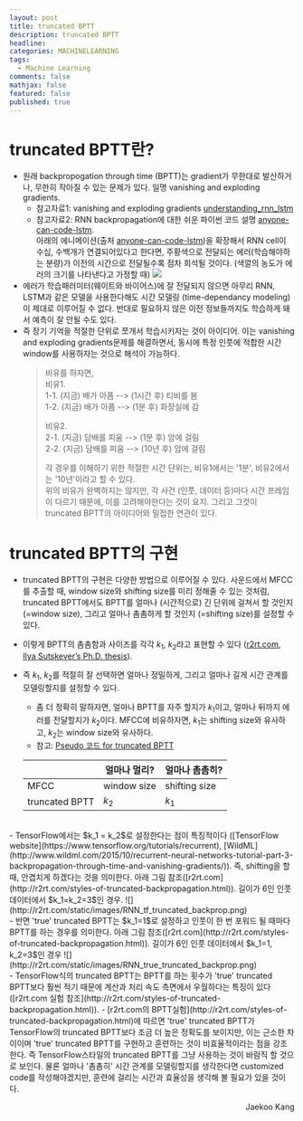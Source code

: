 ```yaml
---
layout: post
title: truncated BPTT
description: truncated BPTT
headline: 
categories: MACHINELEARNING
tags: 
  - Machine Learning
comments: false
mathjax: false
featured: false
published: true
---
```


# truncated BPTT란? 

- 원래 backpropogation through time (BPTT)는 gradient가 무한대로 발산하거나, 무한히 작아질 수 있는 문제가 있다. 일명 vanishing and exploding gradients.
	- 참고자료1: vanishing and exploding gradients [understanding\_rnn\_lstm](http://r2rt.com/written-memories-understanding-deriving-and-extending-the-lstm.html#the-vanilla-rnn)
	- 참고자료2: RNN backpropagation에 대한 쉬운 파이썬 코드 설명 [anyone-can-code-lstm](https://iamtrask.github.io/2015/11/15/anyone-can-code-lstm/). <br> 아래의 에니메이션(출처 [anyone-can-code-lstm](https://iamtrask.github.io/2015/11/15/anyone-can-code-lstm/))을 확장해서 RNN cell이 수십, 수백개가 연결되어있다고 한다면, 주황색으로 전달되는 에러(학습해야하는 분량)가 이전의 시간으로 전달될수록 점차 희석될 것이다. (색깔의 농도가 에러의 크기를 나타낸다고 가정할 때)
	![](https://iamtrask.github.io/img/backprop_through_time.gif)
- 에러가 학습패러미터(웨이트와 바이어스)에 잘 전달되지 않으면 아무리 RNN, LSTM과 같은 모델을 사용한다해도 시간 모델링 (time-dependancy modeling)이 제대로 이루어질 수 없다. 반대로 필요하지 않은 이전 정보들까지도 학습하게 돼서 예측이 잘 안될 수도 있다.
- 즉 장기 기억을 적절한 단위로 쪼개서 학습시키자는 것이 아이디어. 이는 vanishing and exploding gradients문제를 해결하면서, 동시에 특정 인풋에 적합한 시간 window를 사용하자는 것으로 해석이 가능하다.  
	> 비유를 하자면,  
	> 비유1.  
	> 1-1. (지금) 배가 아픔 --> (1시간 후) 티비를 봄  
	> 1-2. (지금) 배가 아픔 --> (1분 후) 화장실에 감  
	>  
	> 비유2.  
	> 2-1. (지금) 담배를 피움 --> (1분 후) 암에 걸림  
	> 2-2. (지금) 담배를 피움 --> (10년 후) 암에 걸림  
	>  
	> 각 경우를 이해하기 위한 적절한 시간 단위는, 비유1에서는 '1분', 비유2에서는 '10년'이라고 할 수 있다.  
	> 위의 비유가 완벽하지는 않지만, 각 사건 (인풋, 데이터 등)마다 시간 프레임이 다르기 때문에, 이를 고려해야한다는 것이 요지. 그리고 그것이 truncated BPTT의 아이디어와 밀접한 연관이 있다.   


# truncated BPTT의 구현
- truncated BPTT의 구현은 다양한 방법으로 이루어질 수 있다. 사운드에서 MFCC를 추출할 때, window size와 shifting size를 미리 정해줄 수 있는 것처럼, truncated BPTT에서도 BPTT를 얼마나 (시간적으로) 긴 단위에 걸쳐서 할 것인지 (=window size), 그리고 얼마나 촘촘하게 할 것인지 (=shifting size)를 설정할 수 있다.
- 이렇게 BPTT의 촘촘함과 사이즈를 각각 $k_1$, $k_2$라고 표현할 수 있다 ([r2rt.com](http://r2rt.com/styles-of-truncated-backpropagation.html), [Ilya Sutskever’s Ph.D. thesis](http://www.cs.utoronto.ca/~ilya/pubs/ilya_sutskever_phd_thesis.pdf)).
- 즉 $k_1$, $k_2$를 적절히 잘 선택하면 얼마나 정밀하게, 그리고 얼마나 길게 시간 관계를 모델링할지를 설정할 수 있다.
	- 좀 더 정확히 말하자면, 얼마나 BPTT를 자주 할지가 $k_1$이고, 얼마나 뒤까지 에러를 전달할지가 $k_2$이다. MFCC에 비유하자면, $k_1$는 shifting size와 유사하고, $k_2$는 window size와 유사하다.
	- 참고: [Pseudo 코드 for truncated BPTT ](https://github.com/jaekookang/report/blob/master/Machine_Learning/ipynb_data/Sutskever2013.png?raw=true)    
	
	|      | 얼마나 멀리? | 얼마나 촘촘히? |  
	| ---- | ----- | ----- |  
	| MFCC | window size | shifting size |  
	| truncated BPTT | $k_2$ | $k_1$ |  
			
<br />	
- TensorFlow에서는 $k_1 = k_2$로 설정한다는 점이 특징적이다 ([TensorFlow website](https://www.tensorflow.org/tutorials/recurrent), [WildML](http://www.wildml.com/2015/10/recurrent-neural-networks-tutorial-part-3-backpropagation-through-time-and-vanishing-gradients/)). 즉, shifting을 할 때, 안겹치게 하겠다는 것을 의미한다. 아래 그림 참조([r2rt.com](http://r2rt.com/styles-of-truncated-backpropagation.html)). 길이가 6인 인풋 데이터에서 $k_1=k_2=3$인 경우.
	![](http://r2rt.com/static/images/RNN_tf_truncated_backprop.png)

<br />	
- 반면 'true' truncated BPTT는 $k_1=1$로 설정하고 인풋이 한 번 포워드 될 때마다 BPTT를 하는 경우를 의미한다. 아래 그림 참조([r2rt.com](http://r2rt.com/styles-of-truncated-backpropagation.html)). 길이가 6인 인풋 데이터에서 $k_1=1, k_2=3$인 경우
	![](http://r2rt.com/static/images/RNN_true_truncated_backprop.png)

<br />
- TensorFlow식의 truncated BPTT는 BPTT를 하는 횟수가 'true' truncated BPTT보다 훨씬 적기 때문에 계산과 처리 속도 측면에서 우월하다는 특징이 있다 ([r2rt.com 실험 참조](http://r2rt.com/styles-of-truncated-backpropagation.html)). 
- [r2rt.com의 BPTT실험](http://r2rt.com/styles-of-truncated-backpropagation.html)에 따르면 'true' truncated BPTT가 TensorFlow의 truncated BPTT보다 조금 더 높은 정확도를 보이지만, 이는 근소한 차이이며 'true' truncated BPTT를 구현하고 훈련하는 것이 비효율적이라는 점을 강조한다. 즉 TensorFlow스타일의 truncated BPTT를 그냥 사용하는 것이 바람직 할 것으로 보인다. 물론 얼마나 '촘촘히' 시간 관계를 모델링할지를 생각한다면 customized code를 작성해야겠지만, 훈련에 걸리는 시간과 효율성을 생각해 볼 필요가 있을 것이다.

<br>
<p align="right"> Jaekoo Kang <p>

